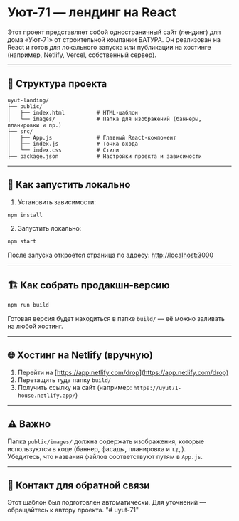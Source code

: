 
# Уют-71 — лендинг на React

Этот проект представляет собой одностраничный сайт (лендинг) для дома «Уют-71» от строительной компании БАТУРА. Он реализован на React и готов для локального запуска или публикации на хостинге (например, Netlify, Vercel, собственный сервер).

---

## 📁 Структура проекта

```
uyut-landing/
├── public/
│   ├── index.html          # HTML-шаблон
│   └── images/             # Папка для изображений (баннеры, планировки и пр.)
├── src/
│   ├── App.js              # Главный React-компонент
│   ├── index.js            # Точка входа
│   └── index.css           # Стили
├── package.json            # Настройки проекта и зависимости
```

---

## 🚀 Как запустить локально

1. Установить зависимости:

```bash
npm install
```

2. Запустить локально:

```bash
npm start
```

После запуска откроется страница по адресу: [http://localhost:3000](http://localhost:3000)

---

## 🏗 Как собрать продакшн-версию

```bash
npm run build
```

Готовая версия будет находиться в папке `build/` — её можно заливать на любой хостинг.

---

## 🌐 Хостинг на Netlify (вручную)

1. Перейти на [https://app.netlify.com/drop](https://app.netlify.com/drop)
2. Перетащить туда папку `build/`
3. Получить ссылку на сайт (например: `https://uyut71-house.netlify.app/`)

---

## ⚠️ Важно

Папка `public/images/` должна содержать изображения, которые используются в коде (баннер, фасады, планировка и т.д.).  
Убедитесь, что названия файлов соответствуют путям в `App.js`.

---

## 👤 Контакт для обратной связи

Этот шаблон был подготовлен автоматически. Для уточнений — обращайтесь к автору проекта.
"# uyut-71" 
